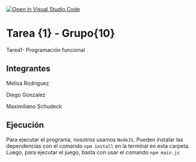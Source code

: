 [![Open in Visual Studio Code](https://classroom.github.com/assets/open-in-vscode-f059dc9a6f8d3a56e377f745f24479a46679e63a5d9fe6f495e02850cd0d8118.svg)](https://classroom.github.com/online_ide?assignment_repo_id=7322994&assignment_repo_type=AssignmentRepo)

# Tarea {1} - Grupo{10}

Tarea1- Programación funcional


## Integrantes

Melisa Rodriguez

Diego Gonzalez

Maximiliano Schudeck

## Ejecución

Para ejecutar el programa, nosotros usamos `NodeJS`. Pueden instalar las dependencias con el comando `npm install` en la terminal en esta carpeta. Luego, para ejecutar el juego, basta con usar el comando `npm main.js`
